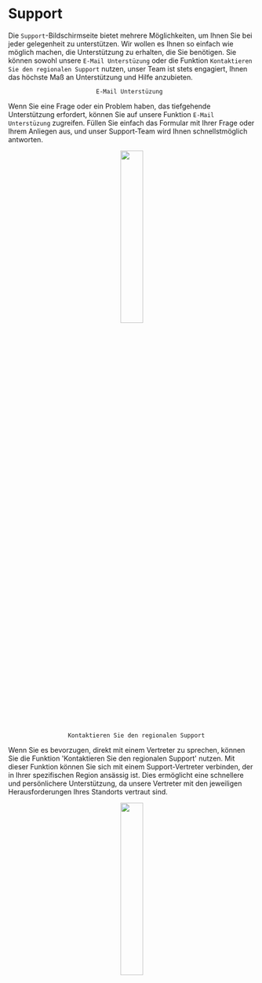 # Support 

Die `Support`-Bildschirmseite bietet mehrere Möglichkeiten, um Ihnen Sie bei jeder gelegenheit zu unterstützen. Wir wollen es Ihnen so einfach wie möglich  machen, die Unterstützung zu erhalten, die Sie benötigen. Sie können sowohl unsere `E-Mail Unterstüzung` oder die Funktion `Kontaktieren Sie den regionalen Support` nutzen, unser Team ist stets engagiert, Ihnen das höchste Maß an Unterstützung und Hilfe anzubieten.

                             E-Mail Unterstüzung
 Wenn Sie eine Frage oder ein Problem haben, das tiefgehende Unterstützung erfordert, können Sie auf unsere Funktion `E-Mail Unterstüzung` zugreifen. Füllen Sie einfach das Formular mit Ihrer Frage oder Ihrem Anliegen aus, und unser Support-Team wird Ihnen schnellstmöglich antworten.

 <p align="center"><img src="https://i.imgur.com/3QiM3Bi.gif" width="30%"></p>


                     Kontaktieren Sie den regionalen Support      


Wenn Sie es bevorzugen, direkt mit einem Vertreter zu sprechen, können Sie die Funktion 'Kontaktieren Sie den regionalen Support' nutzen. Mit dieser Funktion können Sie sich mit einem Support-Vertreter verbinden, der in Ihrer spezifischen Region ansässig ist. Dies ermöglicht eine schnellere und persönlichere Unterstützung, da unsere Vertreter mit den jeweiligen Herausforderungen Ihres Standorts vertraut sind.


<p align="center"><img src="https://i.imgur.com/UhnaGSk.gif" width="30%"></p>
